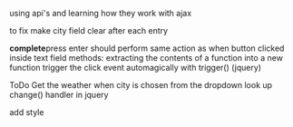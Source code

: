using api's and learning how they work with ajax 



to fix
make city field clear after each entry

**complete**press enter should perform same action as when button clicked inside text field
     methods:
     extracting the contents of a function into a new function
     trigger the click event automagically with trigger() (jquery)

ToDo
Get the weather when city is chosen from the dropdown
    look up change() handler in jquery


add style